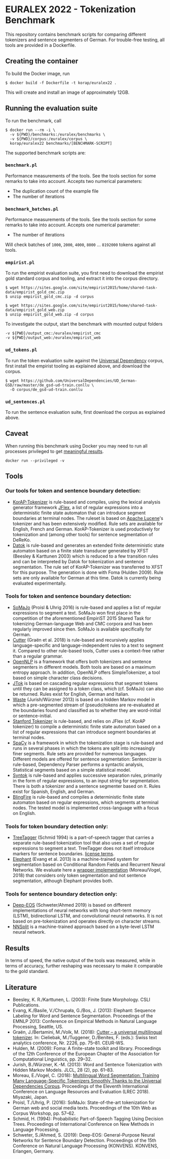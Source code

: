 # EURALEX 2022 - Tokenization Benchmark

This repository contains benchmark scripts for comparing different tokenizers and sentence segmenters of German.  For trouble-free testing, all tools are provided in a Dockerfile.

## Creating the container

To build the Docker image, run

```shell
$ docker build -f Dockerfile -t korap/euralex22 .
```
This will create and install an image of approximately 12GB.


## Running the evaluation suite

To run the benchmark, call

```shell
$ docker run --rm -i \
  -v ${PWD}/benchmarks:/euralex/benchmarks \
  -v ${PWD}/corpus:/euralex/corpus \
  korap/euralex22 benchmarks/[BENCHMARK-SCRIPT]
```

The supported benchmark scripts are:

### `benchmark.pl`

Performance measurements of the tools. See the tools section for some
remarks to take into account. Accepts two numerical parameters:

- The duplication count of the example file
- The number of iterations

### `benchmark_batches.pl`

Performance measurements of the tools. See the tools section for some
remarks to take into account. Accepts one numerical parameter:

- The number of iterations

Will check batches of `1000`, `2000`, `4000`, `8000` ... `8192000`
tokens against all tools.

### `empirist.pl`

To run the empirist evaluation suite, you first need to download
the empirist gold standard corpus and tooling, and extract it into
the corpus directory.

```shell
$ wget https://sites.google.com/site/empirist2015/home/shared-task-data/empirist_gold_cmc.zip
$ unzip empirist_gold_cmc.zip -d corpus

$ wget https://sites.google.com/site/empirist2015/home/shared-task-data/empirist_gold_web.zip
$ unzip empirist_gold_web.zip -d corpus
```

To investigate the output, start the benchmark with mounted
output folders

```
-v ${PWD}/output_cmc:/euralex/empirist_cmc
-v ${PWD}/output_web:/euralex/empirist_web
```

### `ud_tokens.pl`

To run the token evaluation suite against the 
[Universal Dependency](https://github.com/UniversalDependencies/UD_German-GSD)
corpus, first install the empirist tooling as explained above,
and download the corpus.

```shell
$ wget https://github.com/UniversalDependencies/UD_German-GSD/raw/master/de_gsd-ud-train.conllu \
  -O corpus/de_gsd-ud-train.conllu
```

### `ud_sentences.pl`

To run the sentence evaluation suite, first download the corpus
as explained above.


## Caveat

When running this benchmark using Docker you may need
to run all processes privileged to get
[meaningful results](https://pythonspeed.com/articles/docker-performance-overhead/).

```shell
docker run --privileged -v
```

## Tools

### Our tools for token and sentence boundary detection:

- [KorAP-Tokenizer](https://github.com/KorAP/KorAP-Tokenizer) is rule-based and compiles, using the lexical analysis generator framework [JFlex](https://jflex.de/), a list of regular expressions into a deterministic finite state automaton that can introduce segment boundaries at terminal nodes. The ruleset is based on [Apache Lucene](https://lucene.apache.org/)'s tokenizer and has been extensively modified. Rule sets are available for English, French and German. KorAP-Tokenizer is used productively for tokenization and (among other tools) for sentence segmentation of DeReKo.
- [Datok](https://github.com/KorAP/Datok) is rule-based and generates an extended finite deterministic state automaton based on a finite state transducer generated by XFST (Beesley & Karttunen 2003) which is reduced to a few transition rules and can be interpreted by Datok for tokenization and sentence segmentation. The rule set of KorAP-Tokenizer was transferred to XFST for this purpose. The generation is done with Foma (Hulden 2009). Rule sets are only available for German at this time. Datok is currently being evaluated experimentally.

### Tools for token and sentence boundary detection: 

- [SoMaJo](https://github.com/tsproisl/SoMaJo) (Proisl & Uhrig 2016) is rule-based and applies a list of regular expressions to segment a text. SoMaJo won first place in the competition of the aforementioned EmpiriST 2015 Shared Task for tokenizing German-language Web and CMC corpora and has been regularly improved since then. SoMaJo is available specifically for German.
- [Cutter](https://pub.cl.uzh.ch/wiki/public/cutter/start) (Graën et al. 2018) is rule-based and recursively applies language-specific and language-independent rules to a text to segment it. Compared to other rule-based tools, Cutter uses a context-free rather than a regular grammar.
- [OpenNLP](https://opennlp.apache.org/) is a framework that offers both tokenizers and sentence segmenters in different models. Both tools are based on a maximum entropy approach. In addition, OpenNLP offers SimpleTokenizer, a tool based on simple character class decisions.
- [JTok](https://github.com/DFKI-MLT/JTok) is based on cascading regular expressions that segment tokens until they can be assigned to a token class, which (cf. SoMaJo) can also be returned. Rules exist for English, German and Italian.
- [Waste](https://kaskade.dwds.de/waste/) (Jurish/Würzner 2013) is based on a hidden Markov model in which a pre-segmented stream of (pseudo)tokens are re-evaluated at the boundaries found and classified as to whether they are word-initial or sentence-initial.
- [Stanford Tokenizer](https://nlp.stanford.edu/software/tokenizer.shtml) is rule-based, and relies on JFlex (cf. KorAP tokenizer) to compile a deterministic finite state automaton based on a list of regular expressions that can introduce segment boundaries at terminal nodes.
- [SpaCy](https://spacy.io/usage/linguistic-features) is a framework in which the tokenization stage is rule-based and runs in several phases in which the tokens are split into increasingly finer segments. Rule sets are provided for numerous languages. Different models are offered for sentence segmentation: Sentencizer is rule-based, Dependency Parser performs a syntactic analysis, Statistical segments based on a simple statistical model.
- [Syntok](https://github.com/fnl/syntok) is rule-based and applies successive separation rules, primarily in the form of regular expressions, to an input string for segmentation. There is both a tokenizer and a sentence segmenter based on it. Rules exist for Spanish, English, and German.
- [BlingFire](https://github.com/microsoft/BlingFire) is rule-based and compiles a deterministic finite state automaton based on regular expressions, which segments at terminal nodes. The tested model is implemented cross-language with a focus on English.

### Tools for token boundary detection only:

- [TreeTagger](https://cis.uni-muenchen.de/~schmid/tools/TreeTagger/) (Schmid 1994) is a part-of-speech tagger that carries a separate rule-based tokenization tool that also uses a set of regular expressions to segment a text. TreeTagger does not itself introduce markers for sentence boundaries. [license terms](https://cis.uni-muenchen.de/~schmid/tools/TreeTagger/Tagger-Licence).
- [Elephant](https://gmb.let.rug.nl/elephant/about.php) (Evang et al. 2013) is a machine-trained system for segmentation based on Conditional Random Fields and Recurrent Neural Networks. We evaluate here a [wrapper implementation](https://github.com/erwanm/elephant-wrapper) (Moreau/Vogel, 2018) that considers only token segmentation and not sentence segmentation, although Elephant provides both.

### Tools for sentence boundary detection only:

- [Deep-EOS](https://github.com/dbmdz/deep-eos) (Schweter/Ahmed 2019) is based on different implementations of neural networks with long short-term memory (LSTM), bidirectional LSTM, and convolutional neural networks. It is not based on pre-tokenization and operates directly on character streams.
- [NNSplit](https://bminixhofer.github.io/nnsplit/) is a machine-trained approach based on a byte-level LSTM neural network.


## Results


In terms of speed, the native output of the tools was measured, while in terms of accuracy, further reshaping was necessary to make it comparable to the gold standard.


## Literature

- Beesley, K. R./Karttunen, L. (2003): Finite State Morphology. CSLI Publications.
- Evang, K./Basile, V./Chrupała, G./Bos, J. (2013): Elephant: Sequence Labeling for Word and Sentence Segmentation. Proceedings of the EMNLP 2013: Conference on Empirical Methods in Natural Language Processing, Seattle, US.
- Graën, J./Bertamini, M./Volk, M. (2018): [Cutter – a universal multilingual tokenizer](https://doi.org/10.5167/uzh-157243). In: Cieliebak, M./Tuggener, D./Benites, F. (eds.): Swiss text analytics conference, Nr. 2226, pp. 75–81. CEUR-WS.
- Hulden, M. (2009): Foma: A finite-state toolkit and library. Proceedings of the 12th Conference of the European Chapter of the Association for Computational Linguistics, pp. 29–32.
- Jurish, B./Würzner, K.-M. (2013): Word and Sentence Tokenization with Hidden Markov Models. JLCL, 28 (2), pp. 61–83.
- Moreau, E./Vogel, C. (2018): [Multilingual Word Segmentation: Training Many Language-Specific Tokenizers Smoothly Thanks to the Universal Dependencies Corpus](https://aclanthology.org/L18-1180). Proceedings of the Eleventh International Conference on Language Resources and Evaluation (LREC 2018). Miyazaki, Japan.
- Proisl, T./Uhrig, P. (2016): SoMaJo: State-of-the-art tokenization for German web and social media texts. Proceedings of the 10th Web as Corpus Workshop, pp. 57–62.
- Schmid, H. (1994): Probabilistic Part-of-Speech Tagging Using Decision Trees. Proceedings of International Conference on New Methods in Language Processing.
- Schweter, S./Ahmed, S. (2019): Deep-EOS: General-Purpose Neural Networks for Sentence Boundary Detection. Proceedings of the 15th Conference on Natural Language Processing (KONVENS). KONVENS, Erlangen, Germany.

